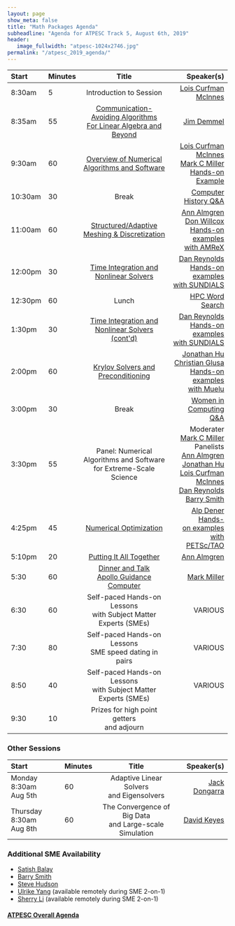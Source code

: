 ```yaml
---
layout: page
show_meta: false
title: "Math Packages Agenda"
subheadline: "Agenda for ATPESC Track 5, August 6th, 2019"
header:
   image_fullwidth: "atpesc-1024x2746.jpg"
permalink: "/atpesc_2019_agenda/"
---
```



|Start|Minutes|Title|Speaker(s)|
|:----|:------|:---:|------:|
|8:30am|5|Introduction to Session|[Lois Curfman McInnes][lcm]|
|8:35am|55|[Communication-Avoiding Algorithms<br>For Linear Algebra and Beyond][XX] |[Jim Demmel][jd]|
|9:30am|60|[Overview of Numerical<br>Algorithms and Software][XX] |[Lois Curfman McInnes][lcm]<br>[Mark C Miller][mcm]<br>[Hands-on Example][l27]|
|10:30am|30|Break|[Computer History Q&A][game1]|
|11:00am|60|[Structured/Adaptive<br>Meshing & Discretization][XX] |[Ann Almgren][aa]<br>[Don Willcox][dw]<br>[Hands-on examples][l28]<br>[with AMReX][w20]|
|12:00pm|30|[Time Integration and<br>Nonlinear Solvers][XX] |[Dan Reynolds][dr]<br>[Hands-on examples][l22]<br>[with SUNDIALS][w23]|
|12:30pm|60|Lunch|[HPC Word Search][game3]|
|1:30pm|30|[Time Integration and<br>Nonlinear Solvers (cont'd)][XX] |[Dan Reynolds][dr]<br>[Hands-on examples][l22]<br>[with SUNDIALS][w23]|
|2:00pm|60|[Krylov Solvers and<br>Preconditioning][XX] | [Jonathan Hu][jh]<br>[Christian Glusa][cg]<br>[Hands-on examples][l23]<br>[with Muelu][w24]|
|3:00pm|30|Break|[Women in Computing Q&A][game2]|
|3:30pm|55|Panel: Numerical Algorithms and Software<br>for Extreme-Scale Science | Moderater<br>[Mark C Miller][mcm]<br>Panelists<br>[Ann Almgren][aa]<br>[Jonathan Hu][jh]<br>[Lois Curfman McInnes][lcm]<br>[Dan Reynolds][dr]<br>[Barry Smith][bs]|
|4:25pm|45|[Numerical Optimization][XX] |[Alp Dener][ad]<br>[Hands-on&nbsp;examples][l25]<br>[with PETSc/TAO][w10]|
|5:10pm|20|[Putting It All Together][XX] |[Ann Almgren][aa]|
|5:30|60|[Dinner and Talk<br>Apollo Guidance Computer][XX] | [Mark Miller][mcm]|
|6:30|60|Self-paced Hands-on Lessons<br>with Subject Matter Experts (SMEs)|VARIOUS|
|7:30|80|Self-paced Hands-on Lessons<br>SME speed dating in pairs|VARIOUS|
|8:50|40|Self-paced Hands-on Lessons<br>with Subject Matter Experts (SMEs)|VARIOUS|
|9:30|10|Prizes for high point getters<br>and adjourn||

### Other Sessions 

|Start|Minutes|Title|Speaker(s)|
|:----|:------|:---:|------:|
|Monday 8:30am<br>Aug 5th|60|Adaptive Linear Solvers<br>and Eigensolvers|[Jack Dongarra][jd2]|
|Thursday 8:30am<br>Aug 8th|60|The Convergence of Big Data<br>and Large-scale Simulation|[David Keyes][dk]|

### Additional SME Availability

* [Satish Balay][sb]
* [Barry Smith][bs]
* [Steve Hudson][sh]
* [Ulrike Yang][uy] (available remotely during SME 2-on-1)
* [Sherry Li][sl]  (available remotely during SME 2-on-1)

#### [ATPESC Overall Agenda](http://extremecomputingtraining.anl.gov/agenda-2019/)

[XX]: http://extremecomputingtraining.anl.gov/agenda-2019
[m1]: <mailto:curfman@mcs.anl.gov>
[m2]: <mailto:tmunson@mcs.anl.gov>
[m3]: <mailto:hongzh@mcs.anl.gov>
[m4]: <mailto:miller86@llnl.gov>
[m5]: <mailto:ASAlmgren@lbl.gov>
[m6]: <mailto:DEWillcox@lbl.gov>
[m7]: <mailto:demmel@cs.berkeley.edu>
[m8]: <mailto:reynolds@smu.edu>
[m9]: <mailto:jhu@sandia.gov>
[m10]: <mailto:caglusa@sandia.gov>
[m11]: <mailto:bsmith@mcs.anl.gov>
[m12]: <mailto:adener@anl.gov>


[w1]: https://ccse.lbl.gov/index.html
[w2]: https://computation.llnl.gov
[w10]: http://www.mcs.anl.gov/petsc
[w12]: https://www.mcs.anl.gov
[w15]: http://crd.lbl.gov
[w19]: http://www.mcs.anl.gov/research/projects/tao/tao-deprecated/index.html
[w20]: https://amrex-codes.github.io
[w21]: https://eecs.berkeley.edu
[w22]: https://www.smu.edu/Dedman/academics/departments/math
[w23]: https://computation.llnl.gov/projects/sundials
[w24]: https://trilinos.github.io/muelu.html
[w25]: https://xsdk.info


[l21]: ../lessons/mfem_convergence/
[l22]: ../lessons/time_integrators/sundials
[l23]: ../lessons/krylov_amg/
[l24]: ../lessons/superlu_mfem/
[l25]: ../lessons/obstacle_tao/
[l27]: ../lessons/hand_coded_heat/
[l28]: ../lessons/amrex/

[lcm]: {{site.url}}{{site.baseurl}}/presenters/#lois-curfman-mcinnes
[mcm]: {{site.url}}{{site.baseurl}}/presenters/#mark-c-miller
[aa]: {{site.url}}{{site.baseurl}}/presenters/#ann-almgren
[dw]: {{site.url}}{{site.baseurl}}/presenters/#don-willcox
[dr]: {{site.url}}{{site.baseurl}}/presenters/#dan-reynolds
[dg]: {{site.url}}{{site.baseurl}}/presenters/#christian-glusa
[jh]: {{site.url}}{{site.baseurl}}/presenters/#jonathan-hu
[cg]: {{site.url}}{{site.baseurl}}/presenters/#christian-glusa
[ad]: {{site.url}}{{site.baseurl}}/presenters/#alp-dener
[sb]: {{site.url}}{{site.baseurl}}/presenters/#satish-balay
[bs]: {{site.url}}{{site.baseurl}}/presenters/#barry-smith
[uy]: {{site.url}}{{site.baseurl}}/presenters/#ulrike-yang
[sl]: {{site.url}}{{site.baseurl}}/presenters/#x-sherry-li
[jd]: {{site.url}}{{site.baseurl}}/presenters/#jim-demmel
[dk]: {{site.url}}{{site.baseurl}}/presenters/#david-keyes
[jd2]: {{site.url}}{{site.baseurl}}/presenters/#jack-dongarra
[sh]: {{site.url}}{{site.baseurl}}/presenters/#steve-hudson

[game1]: https://docs.google.com/forms/d/e/1FAIpQLSfxZ4UQyJAvQzsB80oLQ6NQ1pQDLYEVTF1RuNftSSvcmb78sg/viewform?usp=sf_link
[game2]: https://docs.google.com/forms/d/e/1FAIpQLSfKk7H2aW2eUfRzgZ5EP1jxVrulT9c23MEe7cD3_paOIqUCnQ/viewform?usp=sf_link
[game3]: https://docs.google.com/forms/d/e/1FAIpQLSdh5_OhuhV9jDEoYtgO3fsFO-rwoJ1pay62zMgcDi-vFuYFow/viewform?usp=sf_link
